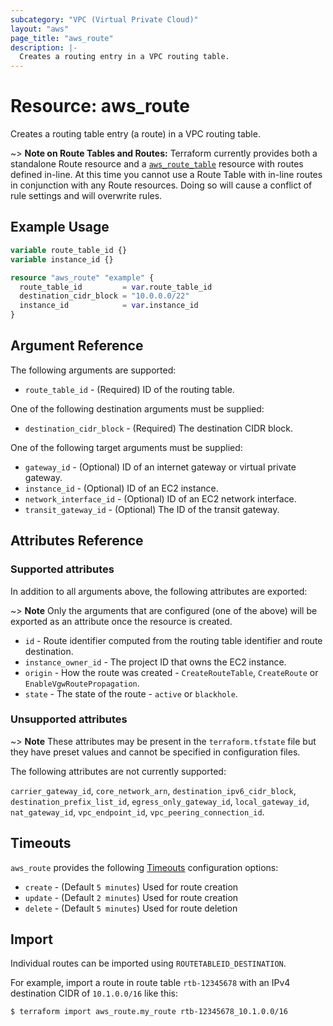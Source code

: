 ```yaml
---
subcategory: "VPC (Virtual Private Cloud)"
layout: "aws"
page_title: "aws_route"
description: |-
  Creates a routing entry in a VPC routing table.
---
```


# Resource: aws_route

Creates a routing table entry (a route) in a VPC routing table.

~> **Note on Route Tables and Routes:** Terraform currently provides both a standalone Route resource and a [`aws_route_table`][tf-route-table] resource with routes defined in-line. At this time you cannot use a Route Table with in-line routes in conjunction with any Route resources. Doing so will cause a conflict of rule settings and will overwrite rules.

## Example Usage

```terraform
variable route_table_id {}
variable instance_id {}

resource "aws_route" "example" {
  route_table_id         = var.route_table_id
  destination_cidr_block = "10.0.0.0/22"
  instance_id            = var.instance_id
}
```

## Argument Reference

The following arguments are supported:

* `route_table_id` - (Required) ID of the routing table.

One of the following destination arguments must be supplied:

* `destination_cidr_block` - (Required) The destination CIDR block.

One of the following target arguments must be supplied:

* `gateway_id` - (Optional) ID of an internet gateway or virtual private gateway.
* `instance_id` - (Optional) ID of an EC2 instance.
* `network_interface_id` - (Optional) ID of an EC2 network interface.
* `transit_gateway_id` - (Optional) The ID of the transit gateway.

## Attributes Reference

### Supported attributes

In addition to all arguments above, the following attributes are exported:

~> **Note** Only the arguments that are configured (one of the above) will be exported as an attribute once the resource is created.

* `id` - Route identifier computed from the routing table identifier and route destination.
* `instance_owner_id` - The project ID that owns the EC2 instance.
* `origin` - How the route was created - `CreateRouteTable`, `CreateRoute` or `EnableVgwRoutePropagation`.
* `state` - The state of the route - `active` or `blackhole`.

### Unsupported attributes

~> **Note** These attributes may be present in the `terraform.tfstate` file but they have preset values and cannot be specified in configuration files.

The following attributes are not currently supported:

`carrier_gateway_id`, `core_network_arn`, `destination_ipv6_cidr_block`, `destination_prefix_list_id`, `egress_only_gateway_id`, `local_gateway_id`, `nat_gateway_id`, `vpc_endpoint_id`, `vpc_peering_connection_id`.

## Timeouts

`aws_route` provides the following [Timeouts](https://www.terraform.io/docs/configuration/blocks/resources/syntax.html#operation-timeouts) configuration options:

- `create` - (Default `5 minutes`) Used for route creation
- `update` - (Default `2 minutes`) Used for route creation
- `delete` - (Default `5 minutes`) Used for route deletion

## Import

Individual routes can be imported using `ROUTETABLEID_DESTINATION`.

For example, import a route in route table `rtb-12345678` with an IPv4 destination CIDR of `10.1.0.0/16` like this:

```console
$ terraform import aws_route.my_route rtb-12345678_10.1.0.0/16
```

[tf-route-table]: route_table.html

